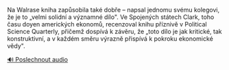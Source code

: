 
Na Walrase kniha zapůsobila také dobře – napsal jednomu svému kolegovi, že je to „velmi solidní a významné dílo". Ve Spojených státech Clark, toho času doyen amerických ekonomů, recenzoval knihu příznivě v Political Science Quarterly, přičemž dospívá k závěru, že „toto dílo je jak kritické, tak konstruktivní, a v každém směru výrazně přispívá k pokroku ekonomické vědy".

[🔊 Poslechnout audio](/data/7-paragraphs/audio/chapter_174/para_008-Na-Walrase-kniha-zapsobila-tak-dobe-napsal-je.mp3)
